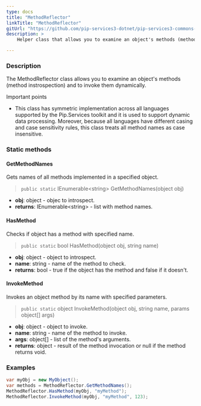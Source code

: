 ```yaml
---
type: docs
title: "MethodReflector"
linkTitle: "MethodReflector"
gitUrl: "https://github.com/pip-services3-dotnet/pip-services3-commons-dotnet"
description: >
    Helper class that allows you to examine an object's methods (method instrospection) and to invoke them dynamically.

---
```


### Description

The MethodReflector class allows you to examine an object's methods (method instrospection) and to invoke them dynamically.

Important points

- This class has symmetric implementation across all languages supported by the Pip.Services toolkit and it is used to support dynamic data processing. Moreover, because all languages have different casing and case sensitivity rules, this class treats all method names as case insensitive.

### Static methods

#### GetMethodNames
Gets names of all methods implemented in a specified object.

> `public static` IEnumerable\<string\> GetMethodNames(object obj)

- **obj**: object - objec to introspect.
- **returns**: IEnumerable\<string\> - list with method names.

#### HasMethod
Checks if object has a method with specified name.

> `public static` bool HasMethod(object obj, string name)

- **obj**: object - object to introspect.
- **name**: string - name of the method to check.
- **returns**: bool - true if the object has the method and false if it doesn't.

#### InvokeMethod
Invokes an object method by its name with specified parameters.

> `public static` object InvokeMethod(object obj, string name, params object[] args)

- **obj**: object - object to invoke.
- **name**: string - name of the method to invoke.
- **args**: object[] - list of the method's arguments.
- **returns**: object - result of the method invocation or null if the method returns void.

### Examples

```cs
var myObj = new MyObject();
var methods = MethodReflector.GetMethodNames();
MethodReflector.HasMethod(myObj, "myMethod");
MethodReflector.InvokeMethod(myObj, "myMethod", 123);

```
